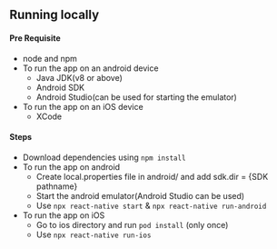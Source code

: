 ## Running locally

#### Pre Requisite

- node and npm
- To run the app on an android device
  - Java JDK(v8 or above)
  - Android SDK
  - Android Studio(can be used for starting the emulator)
- To run the app on an iOS device
  - XCode

#### Steps

- Download dependencies using `npm install`
- To run the app on android
  - Create local.properties file in android/ and add sdk.dir = {SDK pathname}
  - Start the android emulator(Android Studio can be used)
  - Use `npx react-native start` & `npx react-native run-android`
- To run the app on iOS
  - Go to ios directory and run `pod install` (only once)
  - Use `npx react-native run-ios`
